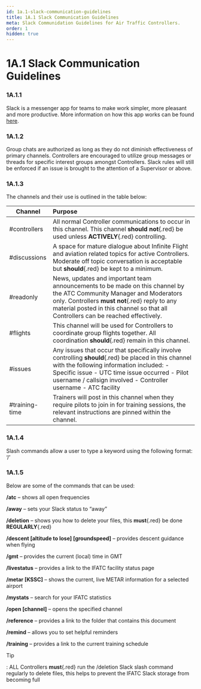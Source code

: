 ```yaml
---
id: 1a.1-slack-communication-guidelines
title: 1A.1 Slack Communication Guidelines
meta: Slack Communidation Guidelines for Air Traffic Controllers.
order: 1
hidden: true
---
```


# 1A.1  Slack Communication Guidelines

 

### 1A.1.1    

Slack is a messenger app for teams to make work simpler, more pleasant and more productive. More information on how this app works can be found [here](https://slack.com/intl/en-gb/help).



### 1A.1.2    

Group chats are authorized as long as they do not diminish effectiveness of primary channels. Controllers are encouraged to utilize group messages or threads for specific interest groups amongst Controllers. Slack rules will still be enforced if an issue is brought to the attention of a Supervisor or above.

 

### 1A.1.3   

 The channels and their use is outlined in the table below:

 

| **Channel**    | **Purpose**                                                  |
| -------------- | :----------------------------------------------------------- |
| #controllers   | All normal Controller communications to occur in this channel. This channel **should not**{.red} be used unless **ACTIVELY**{.red} controlling. |
| #discussions   | A space for mature dialogue about Infinite  Flight and aviation related topics for active Controllers. Moderate off topic conversation is acceptable but **should**{.red} be kept to a minimum. |
| #readonly      | News, updates and important team announcements to be made on this channel by the ATC Community Manager and Moderators only. Controllers **must not**{.red} reply to  any material posted in this channel so that all Controllers can be reached effectively. |
| #flights       | This channel will be used for Controllers to coordinate group flights together. All coordination **should**{.red} remain in this channel. |
| #issues        | Any issues that occur that specifically involve controlling **should**{.red} be placed in this channel with the following information included:  -      Specific issue  -      UTC time issue occurred  -      Pilot username / callsign involved  -      Controller username  -      ATC facility |
| #training-time | Trainers will post in this channel when they require pilots to join in for training  sessions, the relevant instructions are pinned within the channel. |



### 1A.1.4 

Slash commands allow a user to type a keyword using the following format: ‘/<command>’

 

### 1A.1.5   

Below are some of the commands that can be used:

 

**/atc** – shows all open frequencies

**/away** – sets your Slack status to “away”

**/deletion** – shows you how to delete your files, this **must**{.red} be done **REGULARLY**{.red}

**/descent [altitude to lose] [groundspeed]** – provides descent guidance when flying

**/gmt** – provides the current (local) time in GMT

**/livestatus** – provides a link to the IFATC facility status page

**/metar [KSSC]** – shows the current, live METAR information for a selected airport

**/mystats** – search for your IFATC statistics

**/open [channel]** – opens the specified channel

**/reference** – provides a link to the folder that contains this document

**/remind** – allows you to set helpful reminders

**/training** – provides a link to the current training schedule 



Tip

: ALL Controllers **must**{.red} run the /deletion Slack slash command regularly to delete files, this helps to prevent the IFATC Slack storage from becoming full